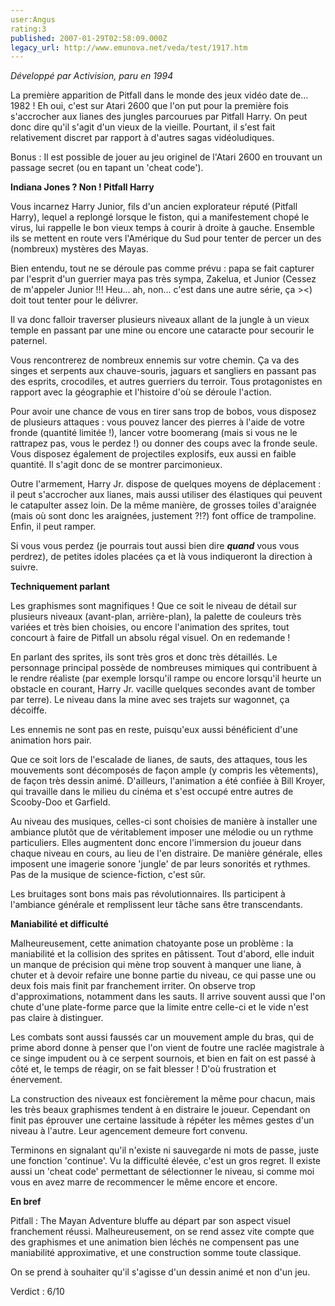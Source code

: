 ```yaml
---
user:Angus
rating:3
published: 2007-01-29T02:58:09.000Z
legacy_url: http://www.emunova.net/veda/test/1917.htm
---
```

_Développé par Activision, paru en 1994_  

  

La première apparition de Pitfall dans le monde des jeux vidéo date de... 1982 ! Eh oui, c'est sur Atari 2600 que l'on put pour la première fois s'accrocher aux lianes des jungles parcourues par Pitfall Harry. On peut donc dire qu'il s'agit d'un vieux de la vieille. Pourtant, il s'est fait relativement discret par rapport à d'autres sagas vidéoludiques.  

Bonus : Il est possible de jouer au jeu originel de l'Atari 2600 en trouvant un passage secret (ou en tapant un 'cheat code').  

  

**Indiana Jones ? Non ! Pitfall Harry**  

  

Vous incarnez Harry Junior, fils d'un ancien explorateur réputé (Pitfall Harry), lequel a replongé lorsque le fiston, qui a manifestement chopé le virus, lui rappelle le bon vieux temps à courir à droite à gauche. Ensemble ils se mettent en route vers l'Amérique du Sud pour tenter de percer un des (nombreux) mystères des Mayas.  

Bien entendu, tout ne se déroule pas comme prévu : papa se fait capturer par l'esprit d'un guerrier maya pas très sympa, Zakelua, et Junior (Cessez de m'appeler Junior !!! Heu... ah, non... c'est dans une autre série, ça \><) doit tout tenter pour le délivrer.  

Il va donc falloir traverser plusieurs niveaux allant de la jungle à un vieux temple en passant par une mine ou encore une cataracte pour secourir le paternel.  

  

Vous rencontrerez de nombreux ennemis sur votre chemin. Ça va des singes et serpents aux chauve-souris, jaguars et sangliers en passant pas des esprits, crocodiles, et autres guerriers du terroir. Tous protagonistes en rapport avec la géographie et l'histoire d'où se déroule l'action.  

  

Pour avoir une chance de vous en tirer sans trop de bobos, vous disposez de plusieurs attaques : vous pouvez lancer des pierres à l'aide de votre fronde (quantité limitée !), lancer votre boomerang (mais si vous ne le rattrapez pas, vous le perdez !) ou donner des coups avec la fronde seule. Vous disposez également de projectiles explosifs, eux aussi en faible quantité. Il s'agit donc de se montrer parcimonieux.  

  

Outre l'armement, Harry Jr. dispose de quelques moyens de déplacement : il peut s'accrocher aux lianes, mais aussi utiliser des élastiques qui peuvent le catapulter assez loin. De la même manière, de grosses toiles d'araignée (mais où sont donc les araignées, justement ?!?) font office de trampoline. Enfin, il peut ramper.  

Si vous vous perdez (je pourrais tout aussi bien dire _**quand**_ vous vous perdrez), de petites idoles placées ça et là vous indiqueront la direction à suivre.  

  

**Techniquement parlant**  

  

Les graphismes sont magnifiques ! Que ce soit le niveau de détail sur plusieurs niveaux (avant-plan, arrière-plan), la palette de couleurs très variées et très bien choisies, ou encore l'animation des sprites, tout concourt à faire de Pitfall un absolu régal visuel. On en redemande !  

En parlant des sprites, ils sont très gros et donc très détaillés. Le personnage principal possède de nombreuses mimiques qui contribuent à le rendre réaliste (par exemple lorsqu'il rampe ou encore lorsqu'il heurte un obstacle en courant, Harry Jr. vacille quelques secondes avant de tomber par terre). Le niveau dans la mine avec ses trajets sur wagonnet, ça décoiffe.  

Les ennemis ne sont pas en reste, puisqu'eux aussi bénéficient d'une animation hors pair.  

Que ce soit lors de l'escalade de lianes, de sauts, des attaques, tous les mouvements sont décomposés de façon ample (y compris les vêtements), de façon très dessin animé. D'ailleurs, l'animation a été confiée à Bill Kroyer, qui travaille dans le milieu du cinéma et s'est occupé entre autres de Scooby-Doo et Garfield.  

  

Au niveau des musiques, celles-ci sont choisies de manière à installer une ambiance plutôt que de véritablement imposer une mélodie ou un rythme particuliers. Elles augmentent donc encore l'immersion du joueur dans chaque niveau en cours, au lieu de l'en distraire. De manière générale, elles imposent une imagerie sonore 'jungle' de par leurs sonorités et rythmes. Pas de la musique de science-fiction, c'est sûr.  

Les bruitages sont bons mais pas révolutionnaires. Ils participent à l'ambiance générale et remplissent leur tâche sans être transcendants.  

  

**Maniabilité et difficulté**  

  

Malheureusement, cette animation chatoyante pose un problème : la maniabilité et la collision des sprites en pâtissent. Tout d'abord, elle induit un manque de précision qui mène trop souvent à manquer une liane, à chuter et à devoir refaire une bonne partie du niveau, ce qui passe une ou deux fois mais finit par franchement irriter. On observe trop d'approximations, notamment dans les sauts. Il arrive souvent aussi que l'on chute d'une plate-forme parce que la limite entre celle-ci et le vide n'est pas claire à distinguer.  

Les combats sont aussi faussés car un mouvement ample du bras, qui de prime abord donne à penser que l'on vient de foutre une raclée magistrale à ce singe impudent ou à ce serpent sournois, et bien en fait on est passé à côté et, le temps de réagir, on se fait blesser ! D'où frustration et énervement.  

  

La construction des niveaux est foncièrement la même pour chacun, mais les très beaux graphismes tendent à en distraire le joueur. Cependant on finit pas éprouver une certaine lassitude à répéter les mêmes gestes d'un niveau à l'autre. Leur agencement demeure fort convenu.  

  

Terminons en signalant qu'il n'existe ni sauvegarde ni mots de passe, juste une fonction 'continue'. Vu la difficulté élevée, c'est un gros regret. Il existe aussi un 'cheat code' permettant de sélectionner le niveau, si comme moi vous en avez marre de recommencer le même encore et encore.  

  

**En bref**  

  

Pitfall : The Mayan Adventure bluffe au départ par son aspect visuel franchement réussi. Malheureusement, on se rend assez vite compte que des graphismes et une animation bien léchés ne compensent pas une maniabilité approximative, et une construction somme toute classique.  

On se prend à souhaiter qu'il s'agisse d'un dessin animé et non d'un jeu.  

  

Verdict : 6/10